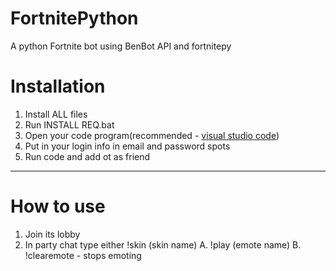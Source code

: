 # FortnitePython
A python Fortnite bot using BenBot API and fortnitepy
# Installation
1. Install ALL files
2. Run INSTALL REQ.bat
3. Open your code program(recommended - [visual studio code](https://code.visualstudio.com/))
4. Put in your login info in email and password spots
5. Run code and add ot as friend
------------------------------------------------------------
# How to use
1. Join its lobby
2. In party chat type either !skin (skin name)
 A. !play (emote name)
 B. !clearemote - stops emoting
